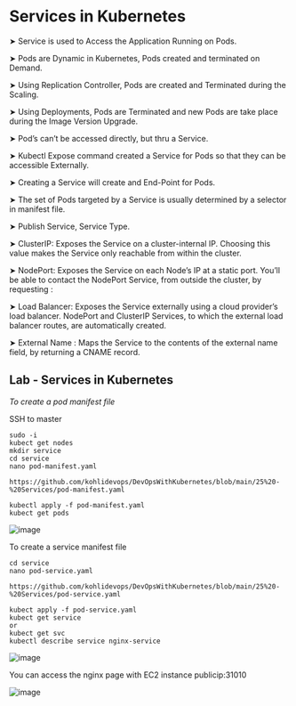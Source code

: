 # Services in Kubernetes

➤ Service is used to Access the Application Running on Pods.

➤ Pods are Dynamic in Kubernetes, Pods created and terminated on Demand.

➤ Using Replication Controller, Pods are created and Terminated during the Scaling.

➤ Using Deployments, Pods are Terminated and new Pods are take place during the Image Version Upgrade.

➤ Pod’s can’t be accessed directly, but thru a Service.

➤ Kubectl Expose command created a Service for Pods so that they can be accessible Externally.

➤ Creating a Service will create and End-Point for Pods.

➤ The set of Pods targeted by a Service is usually determined by a selector in manifest file.

➤ Publish Service, Service Type.

➤ ClusterIP: Exposes the Service on a cluster-internal IP. Choosing this value makes the Service only reachable from within the cluster.

➤ NodePort: Exposes the Service on each Node’s IP at a static port. You’ll be able to contact the NodePort Service, from outside the cluster, by requesting <NodeID>:<NodePort>

➤ Load Balancer: Exposes the Service externally using a cloud provider’s load balancer. NodePort and ClusterIP Services, to which the external load balancer routes, are automatically created.

➤ External Name : Maps the Service to the contents of the external name field, by returning a CNAME record.

## Lab - Services in Kubernetes

_To create a pod manifest file_

SSH to master

```
sudo -i
kubect get nodes
mkdir service
cd service
nano pod-manifest.yaml

https://github.com/kohlidevops/DevOpsWithKubernetes/blob/main/25%20-%20Services/pod-manifest.yaml

kubectl apply -f pod-manifest.yaml
kubect get pods
```

![image](https://github.com/user-attachments/assets/c5a0bcd9-e3c3-4a1a-8480-d960e6ccf1fd)

To create a service manifest file

```
cd service
nano pod-service.yaml

https://github.com/kohlidevops/DevOpsWithKubernetes/blob/main/25%20-%20Services/pod-service.yaml

kubect apply -f pod-service.yaml
kubect get service
or
kubect get svc
kubectl describe service nginx-service
```

![image](https://github.com/user-attachments/assets/36804eba-9032-4324-8186-c7b00c6ec7d0)

You can access the nginx page with EC2 instance publicip:31010

![image](https://github.com/user-attachments/assets/311bdcb8-95c9-48b0-8f2a-28aabdf39d13)
